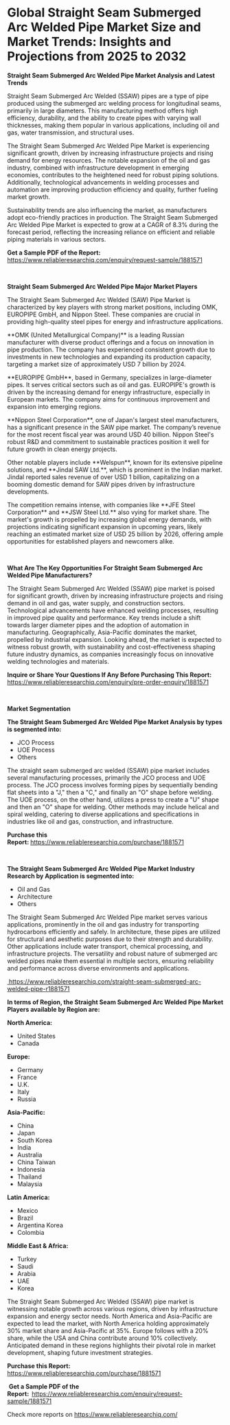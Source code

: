 <p><h1>Global Straight Seam Submerged Arc Welded Pipe Market Size and Market Trends: Insights and Projections from 2025 to 2032</h1></p><p><strong>Straight Seam Submerged Arc Welded Pipe Market Analysis and Latest Trends</strong></p>
<p><p>Straight Seam Submerged Arc Welded (SSAW) pipes are a type of pipe produced using the submerged arc welding process for longitudinal seams, primarily in large diameters. This manufacturing method offers high efficiency, durability, and the ability to create pipes with varying wall thicknesses, making them popular in various applications, including oil and gas, water transmission, and structural uses. </p><p>The Straight Seam Submerged Arc Welded Pipe Market is experiencing significant growth, driven by increasing infrastructure projects and rising demand for energy resources. The notable expansion of the oil and gas industry, combined with infrastructure development in emerging economies, contributes to the heightened need for robust piping solutions. Additionally, technological advancements in welding processes and automation are improving production efficiency and quality, further fueling market growth. </p><p>Sustainability trends are also influencing the market, as manufacturers adopt eco-friendly practices in production. The Straight Seam Submerged Arc Welded Pipe Market is expected to grow at a CAGR of 8.3% during the forecast period, reflecting the increasing reliance on efficient and reliable piping materials in various sectors.</p></p>
<p><strong>Get a Sample PDF of the Report:&nbsp;</strong> <a href="https://www.reliableresearchiq.com/enquiry/request-sample/1881571?utm_campaign=2754&utm_medium=2&utm_source=Github&utm_content=ia&utm_term=03042025&utm_id=straight-seam-submerged-arc-welded-pipe">https://www.reliableresearchiq.com/enquiry/request-sample/1881571</a></p>
<p>&nbsp;</p>
<p><strong>Straight Seam Submerged Arc Welded Pipe Major Market Players</strong></p>
<p><p>The Straight Seam Submerged Arc Welded (SAW) Pipe Market is characterized by key players with strong market positions, including OMK, EUROPIPE GmbH, and Nippon Steel. These companies are crucial in providing high-quality steel pipes for energy and infrastructure applications.</p><p>**OMK (United Metallurgical Company)** is a leading Russian manufacturer with diverse product offerings and a focus on innovation in pipe production. The company has experienced consistent growth due to investments in new technologies and expanding its production capacity, targeting a market size of approximately USD 7 billion by 2024.</p><p>**EUROPIPE GmbH**, based in Germany, specializes in large-diameter pipes. It serves critical sectors such as oil and gas. EUROPIPE's growth is driven by the increasing demand for energy infrastructure, especially in European markets. The company aims for continuous improvement and expansion into emerging regions.</p><p>**Nippon Steel Corporation**, one of Japan's largest steel manufacturers, has a significant presence in the SAW pipe market. The company’s revenue for the most recent fiscal year was around USD 40 billion. Nippon Steel's robust R&D and commitment to sustainable practices position it well for future growth in clean energy projects.</p><p>Other notable players include **Welspun**, known for its extensive pipeline solutions, and **Jindal SAW Ltd.**, which is prominent in the Indian market. Jindal reported sales revenue of over USD 1 billion, capitalizing on a booming domestic demand for SAW pipes driven by infrastructure developments.</p><p>The competition remains intense, with companies like **JFE Steel Corporation** and **JSW Steel Ltd.** also vying for market share. The market's growth is propelled by increasing global energy demands, with projections indicating significant expansion in upcoming years, likely reaching an estimated market size of USD 25 billion by 2026, offering ample opportunities for established players and newcomers alike.</p></p>
<p>&nbsp;</p>
<p><strong>What Are The Key Opportunities For Straight Seam Submerged Arc Welded Pipe Manufacturers?</strong></p>
<p><p>The Straight Seam Submerged Arc Welded (SSAW) pipe market is poised for significant growth, driven by increasing infrastructure projects and rising demand in oil and gas, water supply, and construction sectors. Technological advancements have enhanced welding processes, resulting in improved pipe quality and performance. Key trends include a shift towards larger diameter pipes and the adoption of automation in manufacturing. Geographically, Asia-Pacific dominates the market, propelled by industrial expansion. Looking ahead, the market is expected to witness robust growth, with sustainability and cost-effectiveness shaping future industry dynamics, as companies increasingly focus on innovative welding technologies and materials.</p></p>
<p><strong>Inquire or Share Your Questions If Any Before Purchasing This Report:</strong> <a href="https://www.reliableresearchiq.com/enquiry/pre-order-enquiry/1881571?utm_campaign=2754&utm_medium=2&utm_source=Github&utm_content=ia&utm_term=03042025&utm_id=straight-seam-submerged-arc-welded-pipe">https://www.reliableresearchiq.com/enquiry/pre-order-enquiry/1881571</a></p>
<p>&nbsp;</p>
<p><strong>Market Segmentation</strong></p>
<p><strong>The Straight Seam Submerged Arc Welded Pipe Market Analysis by types is segmented into:</strong></p>
<p><ul><li>JCO Process</li><li>UOE Process</li><li>Others</li></ul></p>
<p><p>The straight seam submerged arc welded (SSAW) pipe market includes several manufacturing processes, primarily the JCO process and UOE process. The JCO process involves forming pipes by sequentially bending flat sheets into a "J," then a "C," and finally an "O" shape before welding. The UOE process, on the other hand, utilizes a press to create a "U" shape and then an "O" shape for welding. Other methods may include helical and spiral welding, catering to diverse applications and specifications in industries like oil and gas, construction, and infrastructure.</p></p>
<p><strong>Purchase this Report:&nbsp;</strong><a href="https://www.reliableresearchiq.com/purchase/1881571?utm_campaign=2754&utm_medium=2&utm_source=Github&utm_content=ia&utm_term=03042025&utm_id=straight-seam-submerged-arc-welded-pipe">https://www.reliableresearchiq.com/purchase/1881571</a></p>
<p>&nbsp;</p>
<p><strong>The Straight Seam Submerged Arc Welded Pipe Market Industry Research by Application is segmented into:</strong></p>
<p><ul><li>Oil and Gas</li><li>Architecture</li><li>Others</li></ul></p>
<p><p>The Straight Seam Submerged Arc Welded Pipe market serves various applications, prominently in the oil and gas industry for transporting hydrocarbons efficiently and safely. In architecture, these pipes are utilized for structural and aesthetic purposes due to their strength and durability. Other applications include water transport, chemical processing, and infrastructure projects. The versatility and robust nature of submerged arc welded pipes make them essential in multiple sectors, ensuring reliability and performance across diverse environments and applications.</p></p>
<p><a href="https://www.reliableresearchiq.com/straight-seam-submerged-arc-welded-pipe-r1881571?utm_campaign=2754&utm_medium=2&utm_source=Github&utm_content=ia&utm_term=03042025&utm_id=straight-seam-submerged-arc-welded-pipe">&nbsp;https://www.reliableresearchiq.com/straight-seam-submerged-arc-welded-pipe-r1881571</a></p>
<p><strong>In terms of Region, the Straight Seam Submerged Arc Welded Pipe Market Players available by Region are:</strong></p>
<p>
    <p> <strong> North America: </strong>
        <ul>
            <li>United States</li>
            <li>Canada</li>
        </ul>
        </p> 
    <p> <strong> Europe: </strong>
        <ul>
            <li>Germany</li>
            <li>France</li>
            <li>U.K.</li>
            <li>Italy</li>
            <li>Russia</li>
        </ul>
        </p> 
    <p> <strong> Asia-Pacific: </strong>
        <ul>
            <li>China</li>
            <li>Japan</li>
            <li>South Korea</li>
            <li>India</li>
            <li>Australia</li>
            <li>China Taiwan</li>
            <li>Indonesia</li>
            <li>Thailand</li>
            <li>Malaysia</li>
        </ul>
        </p> 
    <p> <strong> Latin America: </strong>
        <ul>
            <li>Mexico</li>
            <li>Brazil</li>
            <li>Argentina Korea</li>
            <li>Colombia</li>
        </ul>
        </p> 
    <p> <strong> Middle East & Africa: </strong>
        <ul>
            <li>Turkey</li>
            <li>Saudi</li>
            <li>Arabia</li>
            <li>UAE</li>
            <li>Korea</li>
        </ul>
    </p>
    </p>
<p><p>The Straight Seam Submerged Arc Welded (SSAW) pipe market is witnessing notable growth across various regions, driven by infrastructure expansion and energy sector needs. North America and Asia-Pacific are expected to lead the market, with North America holding approximately 30% market share and Asia-Pacific at 35%. Europe follows with a 20% share, while the USA and China contribute around 10% collectively. Anticipated demand in these regions highlights their pivotal role in market development, shaping future investment strategies.</p></p>
<p><strong>Purchase this Report: </strong><a href="https://www.reliableresearchiq.com/purchase/1881571?utm_campaign=2754&utm_medium=2&utm_source=Github&utm_content=ia&utm_term=03042025&utm_id=straight-seam-submerged-arc-welded-pipe">https://www.reliableresearchiq.com/purchase/1881571</a></p>
<p>&nbsp;<strong>Get a Sample PDF of the Report:&nbsp;&nbsp;</strong><a href="https://www.reliableresearchiq.com/enquiry/request-sample/1881571?utm_campaign=2754&utm_medium=2&utm_source=Github&utm_content=ia&utm_term=03042025&utm_id=straight-seam-submerged-arc-welded-pipe">https://www.reliableresearchiq.com/enquiry/request-sample/1881571</a></p>
<p><strong></strong></p>
<p>Check more reports on <a href="https://www.reliableresearchiq.com/?utm_campaign=2754&utm_medium=2&utm_source=Github&utm_content=ia&utm_term=03042025&utm_id=straight-seam-submerged-arc-welded-pipe">https://www.reliableresearchiq.com/</a></p>